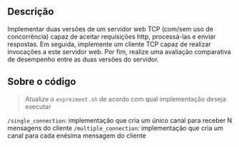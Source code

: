 ## Descrição

Implementar duas versões de um servidor web TCP (com/sem uso de concorrência) capaz de aceitar requisições http, processá-las e enviar respostas. Em seguida, implemente um cliente TCP capaz de realizar invocações a este servidor web. Por fim, realize uma avaliação comparativa de desempenho entre as duas versões do servidor.

## Sobre o código
> Atualize o `expreiment.sh` de acordo com qual implementação deseja executar

`/single_connection`: implementação que cria um único canal para receber N mensagens do cliente
`/multiple_connection`: implementação que cria um canal para cada enésima mensagem do cliente